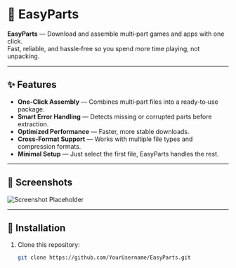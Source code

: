 # 🧩 EasyParts

**EasyParts** — Download and assemble multi‑part games and apps with one click.  
Fast, reliable, and hassle‑free so you spend more time playing, not unpacking.

---

## ✨ Features
- **One‑Click Assembly** — Combines multi‑part files into a ready‑to‑use package.
- **Smart Error Handling** — Detects missing or corrupted parts before extraction.
- **Optimized Performance** — Faster, more stable downloads.
- **Cross‑Format Support** — Works with multiple file types and compression formats.
- **Minimal Setup** — Just select the first file, EasyParts handles the rest.

---

## 📸 Screenshots
<!-- Add screenshots or GIFs of your app in action -->
![Screenshot Placeholder](https://i.imgur.com/dfJSA0h.png)

---

## 🚀 Installation
1. Clone this repository:
   ```bash
   git clone https://github.com/YourUsername/EasyParts.git
